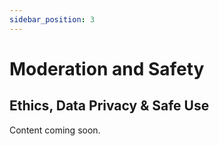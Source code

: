 ```yaml
---
sidebar_position: 3
---
```


# Moderation and Safety

## Ethics, Data Privacy & Safe Use

Content coming soon.
